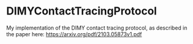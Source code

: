 # DIMYContactTracingProtocol
My implementation of the DIMY contact tracing protocol, as described in the paper here: https://arxiv.org/pdf/2103.05873v1.pdf
